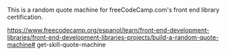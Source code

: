 This is a random quote machine for freeCodeCamp.com's front end library certification.

https://www.freecodecamp.org/espanol/learn/front-end-development-libraries/front-end-development-libraries-projects/build-a-random-quote-machine#   g e t - s k i l l - q u o t e - m a c h i n e  
 